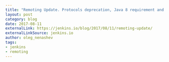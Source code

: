 ```yaml
---
title: "Remoting Update. Protocols deprecation, Java 8 requirement and plans"
layout: post
category: blog
date: 2017-08-11
externalLink: https://jenkins.io/blog/2017/08/11/remoting-update/
externalLinkSource: jenkins.io
author: oleg_nenashev
tags:
- jenkins
- remoting
---
```

